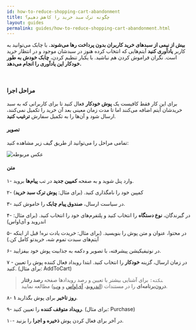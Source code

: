 ```yaml
---
id: how-to-reduce-shopping-cart-abandonment
title: چگونه ترک سبد خرید را کاهش دهیم؟
layout: guides
permalink: guides/how-to-reduce-shopping-cart-abandonment.html
---
```


**بیش از نیمی از سبدهای خرید کاربران بدون پرداخت رها می‌شوند.** با چابک می‌توانید به کاربر **یادآوری کنید** آیتم‌هایی که انتخاب کرده هنوز در سبدشان موجود و در انتظار خرید است. نگران فراموش کردن هم نباشید. با یکبار تنظیم کردن، **چابک خودش به طور خودکار این یادآوری را انجام می‌دهد.**



<Br>

### مراحل اجرا

 برای این کار فقط کافیست یک **پوش خودکار** فعال کنید تا برای کاربرانی که به سبد خریدشان آیتم اضافه می‌کنند اما تا مدت زمان معینی بعد آن خرید را تکمیل نمی‌کنند، ارسال شود و آن‌ها را به تکمیل سفارش **ترغیب کنید**.

#### تصویر

تمامی مراحل را می‌توانید از طریق گیف زیر مشاهده کنید:

 ![عکس مربوطه](http://uupload.ir/files/xsoy_automated-push.gif)

#### متن

۱- وارد پنل شوید و به صفحه **کمپین جدید** در تب **پیام‌ها** بروید.

۲- کمپین خود را نامگذاری کنید. (برای مثال: **پوش ترک سبد خرید**)

۳- در سیاست ارسال، **صندوق پیام چابک** را خاموش کنید.

۴- در گیرندگان، **نوع دستگاه** را انتخاب کنید و پلتفرم‌های خود را انتخاب کنید. (برای مثال: اندروید و آی‌او‌اس)

۵- در محتوا، عنوان و متن پوش را بنویسید. (برای مثال: خریدت یادت نره! قبل از اینکه آیتم‌های سبدت تموم شه، خریدتو کامل کن.)

۶- در نوتیفیکیشن پیشرفته، با تصویر و دکمه به جذابیت پوش خود بیفزایید.

۷ - در زمان ارسال، گزینه **خودکار** را انتخاب کنید. ابتدا رویداد فعال کننده پوش را تعیین کنید. (برای مثال: AddToCart)

> ‍‍‍`نکته:` برای آشنایی بیشتر با تعیین و رصد رویدادها صفحه **رصد رفتار درون‌برنامه‌ای** را در مستندات ([اندروید](https://doc.chabokpush.com/android/event-tracking.html)، [آی‌اواس](https://doc.chabokpush.com/ios/event-tracking.html) و [وب](https://doc.chabokpush.com/javascript/event-tracking.html))  مطالعه نمایید.

۸- **۱ روز تاخیر** برای پوش بگذارید.

۹- **رویداد متوقف کننده** را تعیین کنید. (برای مثال: Purchase)

۱۰- در آخر برای فعال کردن پوش **ذخیره و اجرا** را بزنید.
